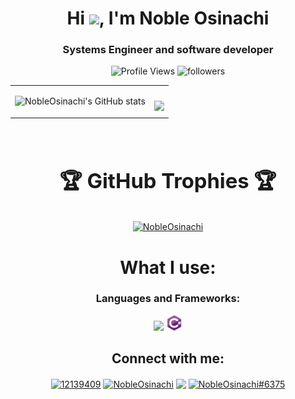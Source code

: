 <h1 align="center">Hi <img src="https://raw.githubusercontent.com/MartinHeinz/MartinHeinz/master/wave.gif" height="32" />, I'm Noble Osinachi </h1>

<h3 align="center">Systems Engineer and software developer </h3>
<div    align="center">


![Profile Views](https://komarev.com/ghpvc/?username=NobleOsinachi)
![followers](https://img.shields.io/github/followers/NobleOsinachi?style=social) 

<table>
<tr>
 <td>
  
![NobleOsinachi's GitHub stats](https://github-readme-stats.vercel.app/api?username=NobleOsinachi&theme=tokyonight&show_icons=true)
 
 </td>
<td>
 
<a href="https://discord.com/users/850880785653170206"><img align="right" src="https://lanyard.cnrad.dev/api/850880785653170206?idleMessage=ʕつ•ᴥ•ʔつ&hideBadges=true&bg=+23409025778189" /></a>

</td></tr></table><br>
</div>


<div align="center">

# <center><h3> 🏆 GitHub Trophies 🏆 </h3></center>

<a href="https://github.com/ryo-ma/github-profile-trophy">
<img src="https://github-profile-trophy.vercel.app/?username=NobleOsinachi&theme=darkhub&no-bg=false&margin-w=15&margin-h=15&row=2&column=3&no-frame=false&rank=SECRET,SSS,SS,S,AAA,AA,A,B,C,UNKNOWN" alt="NobleOsinachi" /></a></div>


<h1 align="center">What I use:</h1>

<h3 align="center">Languages and Frameworks:</h3>

<p align="center">
<code><img width="10%" src="https://www.vectorlogo.zone/logos/python/python-ar21.svg"></code>
<code><img width="5%" src="https://raw.githubusercontent.com/devicons/devicon/master/icons/csharp/csharp-original.svg"></code>
</p>

<!--  <h3 align="center">Tools:</h3> <p align="center"> <code><img width="10%" src="https://www.vectorlogo.zone/logos/visualstudio_code/visualstudio_code-ar21.svg"></code>  </p>  <h3 align="center">Platforms:</h3> <p align="center"> <code><img width="15%" src="https://user-images.githubusercontent.com/25397800/150622491-a29f117b-c6a1-4b98-a45d-e2cbf1d6f59c.png"></code>  -->
 
 <h2 align="center">Connect with me:</h2>
 <p align="center">
 <a href="https://stackoverflow.com/users/13560831/NobleOsinachi" target="blank"><img align="center" src="https://www.vectorlogo.zone/logos/stackoverflow/stackoverflow-ar21.svg" alt="12139409" width="10%" /></a>
 <a href="https://instagram.com/NobleOsinachi" target="blank"><img align="center" src="https://www.vectorlogo.zone/logos/instagram/instagram-ar21.svg" alt="NobleOsinachi" width="10%" /></a>
 <a href="https://www.youtube.com/@NobleOsinachi" target="blank"><img align="center" src="https://www.vectorlogo.zone/logos/youtube/youtube-ar21.svg" width="10%" /></a>
 <a href="https://discordapp.com/users/850880785653170206" target="blank"><img align="center" src="https://www.vectorlogo.zone/logos/discordapp/discordapp-ar21.svg" alt="NobleOsinachi#6375" width="10%" /></a>
 </p>
 
